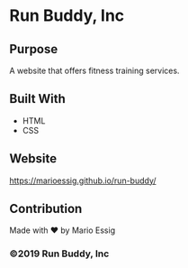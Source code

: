 # Run Buddy, Inc

## Purpose
A website that offers fitness training services. 

## Built With
* HTML
* CSS

## Website
https://marioessig.github.io/run-buddy/

## Contribution
Made with ❤️  by Mario Essig

### ©️2019 Run Buddy, Inc 
